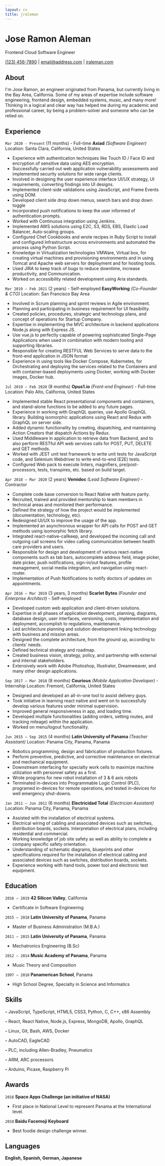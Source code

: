 ```yaml
---
layout: cv
title: jraleman
---
```

<!-- Last updated: March 2020 -->

# Jose Ramon Aleman

Frontend Cloud Software Engineer

[(123) 456-7890](tel:123-456-7890)
| [email@address.com](mailto:email@address.com)
| [jraleman.com](https://jraleman.com)

## About

I'm Jose Ramon, an engineer originated from Panama, but currently living in the Bay Area, California.
Some of my areas of expertise include software engineering, frontend design, embedded systems, music, and many more! 
Thinking in a logical and clear way has helped me during my academic and professional career, by being a problem-solver and someone who can be relied on.

## Experience

<!-- Axiad
---------->
`Mar 2020 - Present` (11 months) - Full-time
__Axiad__ *(Software Engineer)*
Location: Santa Clara, California, United States

- Experience with authentication techniques like Touch ID / Face ID and encryption of sensitive data using AES encryption.
- Successfully carried out web application vulnerability assessments and implemented security solutions for wide range clients.
- Involved in designing the user experience interface UI/UX strategy, UI requirements, converting findings into UI designs.
- Implemented client-side validations using JavaScript, and Frame Events using DOM.
- Developed client side drop down menus, search bars and drop down toggle
- Incorporated push notifications to keep the user informed of authentication prompts.
- Worked with Continuous integration using Jenkins.
- Implemented AWS solutions using E2C, S3, RDS, EBS, Elastic Load Balancer, Auto-scaling groups.
- Configured Chef Cookbooks and wrote recipes in Ruby Script to install and configured Infrastructure across environments and automated the process using Python Script.
- Knowledge in Virtualization technologies VMWare, Virtual box, for creating virtual machines and provisioning environments and in using Tomcat and Apache web servers for deployment and for hosting tools.
- Used JIRA to keep track of bugs to reduce downtime, increase productivity, and Communication.
- Worked on accessibility related development using Aria standards.

<!-- EasyWorking
---------->
`Mar 2019 – Feb 2021` (2 years) - Self-employed
__EasyWorking__ *(Co-Founder & CTO)*
Location: San Francisco Bay Area

- Involved in Scrum planning and sprint reviews in Agile environment.
- Planning and participating in business requirement for UI feasibility.
- Created policies, procedures, strategic and technology plans, and concept of operations for Startup Company.
- Expertise in implementing the MVC architecture in backend applications Node.js along with Express JS.
- Use vue.js to perfectly capable of powering sophisticated Single-Page Applications when used in combination with modern tooling and supporting libraries.
- Responsible for creating RESTFUL Web Services to serve data to the front-end application in JSON format
- Experience in using tools like Docker Compose, Kubernetes, for Orchestrating and deploying the services related to the Containers and with container-based deployments using Docker, working with Docker images, Docker hub.

<!-- Opus1.io
------------->
`Jul 2019 – Feb 2020` (8 months)
__Opus1.io__ *(Front-end Engineer)* - Full-time
Location: Palo Alto, California, United States

- Implemented stable React presentational components and containers, and stand-alone functions to be added to any future pages.
- Experience in working with GraphQL queries, use Apollo GraphQL library. Building isomorphic applications using React and Redux with GraphQL on server side.
- Added dynamic functionality by creating, dispatching, and maintaining Action Creators that dispatch Actions by Redux.
- Used Middleware in application to retrieve data from Backend, and to also perform RESTful API web services calls for POST, PUT, DELETE and GET methods.
- Worked with JEST unit test framework to write unit tests for JavaScript code, and Selenium Webdriver to write end-to-end (E2E) tests.
- Configured Web pack to execute linters, magnifiers, pre/post-processors, tests, transpires, etc. based on build target.

<!-- VeMiDoc
------------>
`Apr 2018 – Mar 2020` (2 years)
__Vemidoc__ *(Lead Software Engineer)* - Contractor

- Complete code base conversion to React Native with feature parity.
- Recruited, trained and provided mentorship to team members in technical areas and monitored their performance.
- Defined the strategy of how the project would be implemented (documentation, technology, etc).
- Redesigned UI/UX to improve the usage of the app.
- Implemented an asynchronous wrapper for API calls for POST and GET methods using isomorphic fetch library.
- Integrated react-native-callkeep, and developed the incoming call and outgoing call screens for video calling communication between health care providers and users.
- Responsible for design and development of various react-native components such as tab bars, autocomplete address field, image picker, date picker, push notifications, sign-in/out features, profile management, social media integration, and navigation using react-router.
- Implementation of Push Notifications to notify doctors of updates on appointments.

<!-- Scarlet Bytes
------------------>
`Apr 2016 – Mar 2019` (3 years, 3 months)
__Scarlet Bytes__ *(Founder and Enterprise Architect)* - Self-employed

- Developed custom web application and client-driven solutions.
- Expertise in all phases of application development, planning, diagrams, database design, user interfaces, versioning, costs, implementation and deployment, accomplish to regulations, maintenance.
- Led architecture planning and solution development linking technology with business and mission areas.
- Designed the complete architecture, from the ground up, according to clients’ needs.
- Defined technical strategy and roadmap.
- Created business vision, strategy, policy, and partnership with external and internal stakeholders.
- Extensively work with Adobe Photoshop, Illustrator, Dreamweaver, and many other design applications.

<!-- Courious
------------->
`Sep 2017 – Mar 2018` (8 months)
__Courious__ *(Mobile Application Developer)* - Internship
Location: Fremont, California, United States

- Designed and developed an all-in-one tool to assist delivery guys.
- Took initiative in learning react native and went on to successfully develop various features under minimal supervision.
- Improved general responsiveness in app, and loading time.
- Developed multiple functionalities (adding orders, setting routes, and tracking mileage) within the application.
- Worked on menu/logout functionality.

<!-- Latin University
-------------------->
`Jun 2015 – Sep 2015` (4 months)
__Latin University of Panama__ *(Teacher Assistant)*
Location: Panama City, Panama, Panama

- Robotics programming, design and fabrication of production fixtures.
- Perform preventive, predictive, and corrective maintenance on electrical and mechanical equipment.
- Downstream interfacing for specialty work cells to maximize machine utilization with personnel safety as a first.
- Wrote programs for new robot installation of 3 & 6 axis robots
- Terminated in-devices into Programmable Logic Control (PLC), programed in-devices for remote operations, and tested in-devices for well emergency shut-downs.

<!-- Electricidad Total
----------------------->
`Jan 2011 – Jun 2011` (6 months)
__Electricidad Total__ *(Electrician Assistant)*
Location: Panama City, Panama, Panama

- Assisted with the installation of electrical systems.
- Electrical wiring of cabling and associated devices such as switches, distribution boards, sockets. Interpretation of electrical plans, including residential and commercial.
- Working knowledge of job site safety as well as ability to complete a company specific safety orientation.
- Understanding of schematic diagrams, blueprints and other specifications
required for the installation of electrical cabling and associated devices
such as switches, distribution boards, sockets.
- Experience working with hand tools, power tool and electronic test equipment.

## Education

`2016 – 2019`
__42 Silicon Valley__, California
- Certificate in Software Engineering

`2015 – 2018`
__Latin University of Panama__, Panama
- Master of Business Administration (M.B.A.)

`2011 – 2015`
__Latin University of Panama__, Panama
- Mechatronics Engineering (B.Sc)

`2012 – 2014`
__Music Academy of Panama__, Panama
- Music Theory and Composition

`1997 – 2010`
__Panamerican School__, Panama
- High School Degree, Specialty in Science and Informatics

## Skills

__-__ JavaScript, TypeScript, HTML5, CSS3, Python, C, C++, x86 Assembly

__-__ React, React Native, Node.js, Express, MongoDB, Apollo, GraphQL

__-__ Linux, Git, Bash, AWS, Docker

__-__ AutoCAD, EagleCAD

__-__ PLC, including Allen-Bradley, Pneumatics

__-__ ARM, ARC processors

__-__ Arduino, Picaxe, Raspberry Pi

## Awards

`2016`
__Space Apps Challenge (an initiative of NASA)__
- First place in National Level to represent Panama at the International level.

`2018`
__Baidu Facemoji Keyboard__
- Best foodie design challenge winner.

## Languages

__English, Spanish, German, Japanese__
